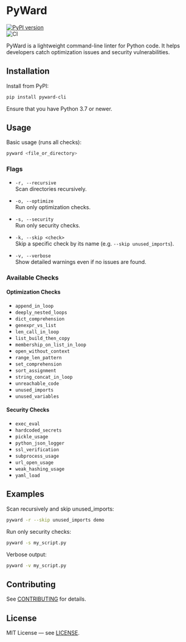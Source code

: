 # PyWard

[![PyPI version](https://img.shields.io/pypi/v/pyward-cli?label=PyPI)](https://pypi.org/project/pyward-cli/)  
![CI](https://github.com/karanlvm/PyWard/actions/workflows/ci.yml/badge.svg)

PyWard is a lightweight command-line linter for Python code. It helps developers catch optimization issues and security vulnerabilities.

## Installation

Install from PyPI:

```bash
pip install pyward-cli
```

Ensure that you have Python 3.7 or newer.

## Usage

Basic usage (runs all checks):

```bash
pyward <file_or_directory>
```

### Flags

- `-r, --recursive`  
  Scan directories recursively.

- `-o, --optimize`  
  Run only optimization checks.

- `-s, --security`  
  Run only security checks.

- `-k, --skip <check>`  
  Skip a specific check by its name (e.g. `--skip unused_imports`).

- `-v, --verbose`  
  Show detailed warnings even if no issues are found.

### Available Checks

#### Optimization Checks
- `append_in_loop`  
- `deeply_nested_loops`  
- `dict_comprehension`  
- `genexpr_vs_list`  
- `len_call_in_loop`  
- `list_build_then_copy`  
- `membership_on_list_in_loop`  
- `open_without_context`  
- `range_len_pattern`  
- `set_comprehension`  
- `sort_assignment`  
- `string_concat_in_loop`  
- `unreachable_code`  
- `unused_imports`  
- `unused_variables`  

#### Security Checks
- `exec_eval`  
- `hardcoded_secrets`  
- `pickle_usage`  
- `python_json_logger`  
- `ssl_verification`  
- `subprocess_usage`  
- `url_open_usage`  
- `weak_hashing_usage`  
- `yaml_load`  

## Examples

Scan recursively and skip unused_imports:

```bash
pyward -r --skip unused_imports demo
```

Run only security checks:

```bash
pyward -s my_script.py
```

Verbose output:

```bash
pyward -v my_script.py
```

## Contributing

See [CONTRIBUTING](CONTRIBUTING.md) for details.

## License

MIT License — see [LICENSE](LICENSE).
